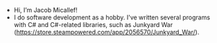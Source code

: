 - Hi, I’m Jacob Micallef!
- I do software development as a hobby. I've written several programs with C# and C#-related libraries, such as Junkyard War (https://store.steampowered.com/app/2056570/Junkyard_War/).
